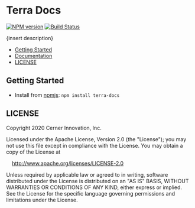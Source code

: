 # Terra Docs

[![NPM version](https://badgen.net/npm/v/terra-docs)](https://www.npmjs.com/package/terra-docs)
[![Build Status](https://badgen.net/travis/cerner/terra-core)](https://travis-ci.com/cerner/terra-core)

{insert description}

- [Getting Started](#getting-started)
- [Documentation](https://github.com/cerner/terra-core/tree/main/packages/terra-docs/docs)
- [LICENSE](#license)

## Getting Started

- Install from [npmjs](https://www.npmjs.com): `npm install terra-docs`

## LICENSE

Copyright 2020 Cerner Innovation, Inc.

Licensed under the Apache License, Version 2.0 (the "License"); you may not use this file except in compliance with the License. You may obtain a copy of the License at

&nbsp;&nbsp;&nbsp;&nbsp;http://www.apache.org/licenses/LICENSE-2.0

Unless required by applicable law or agreed to in writing, software distributed under the License is distributed on an "AS IS" BASIS, WITHOUT WARRANTIES OR CONDITIONS OF ANY KIND, either express or implied. See the License for the specific language governing permissions and limitations under the License.
